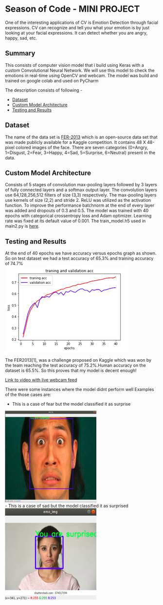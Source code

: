 # Season of Code - MINI PROJECT
One of the interesting applications of CV is Emotion Detection through facial expressions. CV can recognize and tell you what your emotion is by just looking at your facial expressions. It can detect whether you are angry, happy, sad, etc.

## Summary
This consists of computer vision model that i build using Keras with a custom Convolutional Neural Network. We will use this model to check the emotions in real-time using OpenCV and webcam. The model was build and trained on google colab and used on PyCharm

The description consists of following -
  - [Dataset](https://github.com/tejalbarnwal/soc_mini_project/blob/main/README.md#dataset)
  - [Custom Model Architecture](https://github.com/tejalbarnwal/soc_mini_project/blob/main/README.md#custom-model-architecture)
  - [Testing and Results](https://github.com/tejalbarnwal/soc_mini_project/blob/main/README.md#testing-and-results)

## Dataset
The name of the data set is [FER-2013](https://www.kaggle.com/msambare/fer2013) which is an open-source data set that was made publicly available for a Kaggle competition. It contains 48 X 48-pixel colored images of the face. There are seven categories (0=Angry, 1=Disgust, 2=Fear, 3=Happy, 4=Sad, 5=Surprise, 6=Neutral) present in the data. 

## Custom Model Architecture
Consists of 5 stages of convolution max-pooling layers followed by 3 layers of fully connected layers and a softmax output layer. The convolution layers use 64,128,256,512 filters of size (3,3) respectively. The max-pooling layers use kernels of size (2,2) and stride 2. ReLU was utilized as the activation function. To improve the performance batchnorm at the end of every layer was added and dropouts of 0.3 and 0.5. The model was trained with 40 epochs with categorical crossentropy loss and Adam optimizer. Learning rate was fixed at its default value of 0.001. The train_model.h5 used in main2.py is [here](https://drive.google.com/file/d/1ShnaOTopsMmfKAByFo551_BaL8adtTYE/view?usp=sharing). 


## Testing and Results
At the end of 40 epochs we have accuracy versus epochs graph as shown. So on test dataset we had a test accuracy of 65.3% and training accuracy of 74.7%  
![](https://github.com/tejalbarnwal/soc_mini_project/blob/main/acc.png) <br>

The FER2013[1], was a challenge proposed on Kaggle which was won by the team reaching the test accuracy of 75.2%.Human accuracy on the dataset is 65.5%.
So this proves that my model is decent enough!

[Link to video with live webcam feed](https://github.com/tejalbarnwal/soc_mini_project/blob/main/model1.webm)

There were some instances where the model didnt perform well
Examples of the those cases are:
- This is a case of fear but the model classified it as surprise
<img src="https://github.com/tejalbarnwal/soc_mini_project/blob/main/test3_result.png" width="300" height="300"/>
<br>
- This is a case of sad but the model classified it as surprised
<img src="https://github.com/tejalbarnwal/soc_mini_project/blob/main/test4_result.png" width="300" height="300"/>

